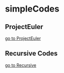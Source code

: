# simpleCodes

## ProjectEuler

[go to ProjectEuler](https://github.com/alirahimifachr/simpleCodes/tree/master/ProjectEuler)
  
## Recursive Codes
  
[go to Recursive](https://github.com/alirahimifachr/simpleCodes/tree/master/Recursive)
